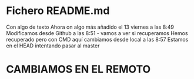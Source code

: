 # Fichero README.md

Con algo de texto
Ahora on algo más añadido el 13 viernes a las 8:49
Modificamos desde Github a las 8:51 - vamos a ver si recuperamos
Hemos recuperado pero con CMD aquí cambiamos desde local a las 8:57
Estamos en el HEAD intentando pasar al master

# CAMBIAMOS EN EL REMOTO
